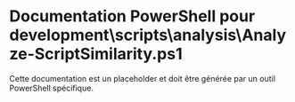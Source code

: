 # Documentation PowerShell pour development\scripts\analysis\Analyze-ScriptSimilarity.ps1

Cette documentation est un placeholder et doit être générée par un outil PowerShell spécifique.
